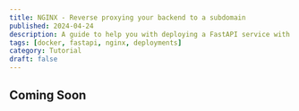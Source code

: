 ```yaml
---
title: NGINX - Reverse proxying your backend to a subdomain
published: 2024-04-24
description: A guide to help you with deploying a FastAPI service with Docker and NGINX
tags: [docker, fastapi, nginx, deployments]
category: Tutorial
draft: false
---
```


## Coming Soon
